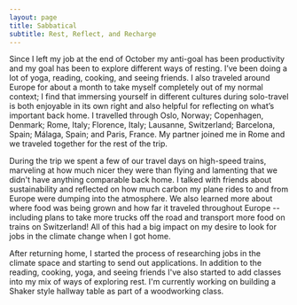 ```yaml
---
layout: page
title: Sabbatical
subtitle: Rest, Reflect, and Recharge
---
```


Since I left my job at the end of October my anti-goal has been productivity and my goal has been to explore different ways of resting. I’ve been doing a lot of yoga, reading, cooking, and seeing friends. I also traveled around Europe for about a month to take myself completely out of my normal context; I find that immersing yourself in different cultures during solo-travel is both enjoyable in its own right and also helpful for reflecting on what’s important back home. I travelled through Oslo, Norway; Copenhagen, Denmark; Rome, Italy; Florence, Italy; Lausanne, Switzerland; Barcelona, Spain; Málaga, Spain; and Paris, France. My partner joined me in Rome and we traveled together for the rest of the trip.

During the trip we spent a few of our travel days on high-speed trains, marveling at how much nicer they were than flying and lamenting that we didn't have anything comparable back home. I talked with friends about sustainability and reflected on how much carbon my plane rides to and from Europe were dumping into the atmosphere. We also learned more about where food was being grown and how far it traveled throughout Europe -- including plans to take more trucks off the road and transport more food on trains on Switzerland! All of this had a big impact on my desire to look for jobs in the climate change when I got home.

After returning home, I started the process of researching jobs in the climate space and starting to send out applications. In addition to the reading, cooking, yoga, and seeing friends I've also started to add classes into my mix of ways of exploring rest. I'm currently working on building a Shaker style hallway table as part of a woodworking class.